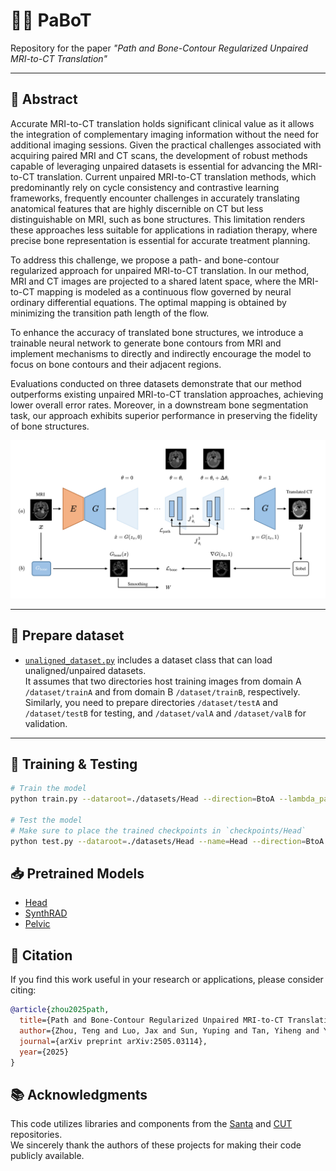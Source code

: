 # 🧠🦴 PaBoT
Repository for the paper *"Path and Bone-Contour Regularized Unpaired MRI-to-CT Translation"*

---

## 📝 Abstract  
Accurate MRI-to-CT translation holds significant clinical value as it allows the integration of complementary imaging information without the need for additional imaging sessions. Given the practical challenges associated with acquiring paired MRI and CT scans, the development of robust methods capable of leveraging unpaired datasets is essential for advancing the MRI-to-CT translation. Current unpaired MRI-to-CT translation methods, which predominantly rely on cycle consistency and contrastive learning frameworks, frequently encounter challenges in accurately translating anatomical features that are highly discernible on CT but less distinguishable on MRI, such as bone structures. This limitation renders these approaches less suitable for applications in radiation therapy, where precise bone representation is essential for accurate treatment planning.  

To address this challenge, we propose a path- and bone-contour regularized approach for unpaired MRI-to-CT translation. In our method, MRI and CT images are projected to a shared latent space, where the MRI-to-CT mapping is modeled as a continuous flow governed by neural ordinary differential equations. The optimal mapping is obtained by minimizing the transition path length of the flow.  

To enhance the accuracy of translated bone structures, we introduce a trainable neural network to generate bone contours from MRI and implement mechanisms to directly and indirectly encourage the model to focus on bone contours and their adjacent regions.  

Evaluations conducted on three datasets demonstrate that our method outperforms existing unpaired MRI-to-CT translation approaches, achieving lower overall error rates. Moreover, in a downstream bone segmentation task, our approach exhibits superior performance in preserving the fidelity of bone structures.

<p align="center">
  <img src="imgs/net.jpg" width="600"/>
</p>

---

## 📂 Prepare dataset  
- [`unaligned_dataset.py`](data/unaligned_dataset.py) includes a dataset class that can load unaligned/unpaired datasets.  
It assumes that two directories host training images from domain A `/dataset/trainA` and from domain B `/dataset/trainB`, respectively.  
Similarly, you need to prepare directories `/dataset/testA` and `/dataset/testB` for testing, and `/dataset/valA` and `/dataset/valB` for validation.



---

## 🚀 Training & Testing

```bash
# Train the model
python train.py --dataroot=./datasets/Head --direction=BtoA --lambda_path=0.1 --tag=PaBoT

# Test the model
# Make sure to place the trained checkpoints in `checkpoints/Head`
python test.py --dataroot=./datasets/Head --name=Head --direction=BtoA --num_test 2250 --epoch 100
```

## 📥 Pretrained Models

- [Head](https://drive.google.com/drive/folders/1O7Ke4BHM1PpnEV9WPhxqO39803tAuMiG?usp=drive_link)
- [SynthRAD](https://drive.google.com/drive/folders/1O7Ke4BHM1PpnEV9WPhxqO39803tAuMiG?usp=drive_link)
- [Pelvic](https://drive.google.com/drive/folders/1O7Ke4BHM1PpnEV9WPhxqO39803tAuMiG?usp=drive_link)

## 📌 Citation



If you find this work useful in your research or applications, please consider citing:

```bibtex
@article{zhou2025path,
  title={Path and Bone-Contour Regularized Unpaired MRI-to-CT Translation},
  author={Zhou, Teng and Luo, Jax and Sun, Yuping and Tan, Yiheng and Yao, Shun and Haouchine, Nazim and Raymond, Scott},
  journal={arXiv preprint arXiv:2505.03114},
  year={2025}
}
```


## 📚 Acknowledgments

This code utilizes libraries and components from the [Santa](https://github.com/Mid-Push/santa) and [CUT](https://github.com/taesungp/contrastive-unpaired-translation) repositories.  
We sincerely thank the authors of these projects for making their code publicly available.

